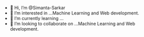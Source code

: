 - 👋 Hi, I’m @Simanta-Sarkar
- 👀 I’m interested in ...Machine Learning and Web development.
- 🌱 I’m currently learning ...
- 💞️ I’m looking to collaborate on ...Machine Learning and Web development.

<!---
Simanta-Sarkar/Simanta-Sarkar is a ✨ special ✨ repository because its `README.md` (this file) appears on your GitHub profile.
You can click the Preview link to take a look at your changes.
--->
